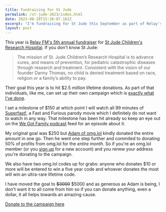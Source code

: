 ```yaml
---
title: Fundraising for St Jude
permalink: /st-jude-2023/index.html
date: 2023-08-28T15:28:07.162Z
excerpt: "I'm fundraising for St Jude this September as part of Relay's campaign"
layout: post
---
```


This year is [Relay FM's 5th annual fundraiser](https://relay.experience.stjude.org) for [St Jude Children's Research Hospital](https://www.stjude.org). If you don't know St Jude:

> The mission of St. Jude Children’s Research Hospital is to advance cures, and means of prevention, for pediatric catastrophic diseases through research and treatment. Consistent with the vision of our founder Danny Thomas, no child is denied treatment based on race, religion or a family’s ability to pay.

Their goal this year is to hit $2.5 _million_ lifetime donations. As part of that individuals, like me, can set up their own campaign which is [exactly what I've done](https://rknight.me/stjude).

I set a milestone of $150 at which point I will watch all 99 minutes of [Superfast!](https://www.imdb.com/title/tt2933474/), a Fast and Furious parody movie which I definitely do not want to watch in any way. That milestone has been hit already so keep an eye out on the [We Got Family podcast](https://wegot.family) feed for an episode about it.

My original goal was $250 but [Adam of omg.lol](https://adam.omg.lol) kindly donated the entire amount in one go. Then he went one step further and commited to donating 50% of profits from omg.lol for the _entire month_. So if you're an omg.lol member (or you [sign up](https://home.omg.lol/referred-by/robb) for a new account) and you renew your address you're donating to the campaign.

We also have two omg.lol codes up for grabs: anyone who donates $10 or more will be entered to win a five year code and whoever donates the most will win an ultra-rare lifetime code.

I have moved the goal to ~~$3000~~ $5000 and as generous as Adam is being, I don't want it to all come from him so if you can donate anything, even a dollar, it all helps towards an amazing cause.

[Donate to the campaign here](https://rknight.me/stjude)    